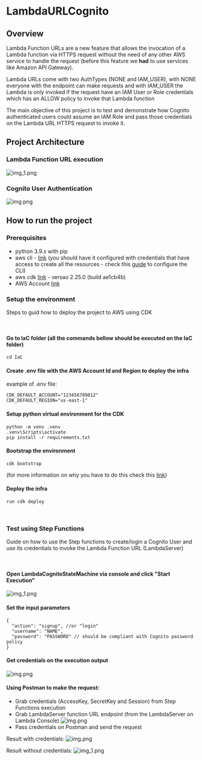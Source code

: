 # LambdaURLCognito

## Overview
Lambda Function URLs are a new feature that allows the invocation of a Lambda function
via HTTPS request without the need of any other AWS service to handle the request (before this feature we **had** to use services like Amazon API Gateway).

Lambda URLs come with two AuthTypes (NONE and IAM_USER), with NONE everyone with the endpoint can make requests and 
with IAM_USER the Lambda is only invoked if the request have an IAM User or Role 
credentials which has an ALLOW policy to invoke
that Lambda function


The main objective of this project is to test and demonstrate how Cognito authenticated 
users could assume an IAM Role and pass those credentials on the Lambda URL HTTPS request to invoke it.

## Project Architecture

### Lambda Function URL execution
![img_1.png](docs_assets/lambda_url_diagram.png)


### Cognito User Authentication
![img.png](docs_assets/cognito_user_management_diagram.png)


## How to run the project

### Prerequisites
- python 3.9.x with pip
- aws cli - [link](https://aws.amazon.com/cli/) (you should have it configured with credentials that have access to create all the resources - check this [guide](https://docs.aws.amazon.com/cli/latest/userguide/cli-chap-configure.html) to configure the CLI)
- aws cdk [link](https://docs.aws.amazon.com/cdk/v2/guide/home.html) - versao 2.25.0 (build ae1cb4b)
- AWS Account [link](https://aws.amazon.com/)



### Setup the environment
Steps to guid how to deploy the project to AWS using CDK

<br>


#### Go to IaC folder (all the commands bellow should be executed on the IaC folder)
```shell
cd IaC
```

#### Create .env file with the AWS Account Id and Region to deploy the infra
example of .env file:
```dotenv
CDK_DEFAULT_ACCOUNT="123456789012"
CDK_DEFAULT_REGION="us-east-1"
```

#### Setup python virtual environment for the CDK
```shell
python -m venv .venv
.venv\Scripts\activate
pip install -r requirements.txt
```

#### Bootstrap the environment 
```shell
cdk bootstrap
```
(for more information on why you have to do this check this [link](https://docs.aws.amazon.com/cdk/v2/guide/bootstrapping.html))


#### Deploy the infra
```shell
run cdk deploy
```

<br>

### Test using Step Functions
Guide on how to use the Step functions to create/login a Cognito User and use
its credentials to invoke the Lambda Function URL (LambdaServer)

<br>

#### Open LambdaCognitoStateMachine via console and click "Start Execution"
![img_1.png](docs_assets/step_functions_state_machine.png)

#### Set the input parameters
```json5
{
  "action": "signup", //or "login"
  "username": "NAME",
  "password": "PASSWORD" // should be compliant with Cognito password policy
}
```

#### Get credentials on the execution output
![img.png](docs_assets/step_functions_output.png)


#### Using Postman to make the request:
- Grab credentials (AccessKey, SecretKey and Session) from Step Functions execution
- Grab LambdaServer function URL endpoint (from the LambdaServer on Lambda Console)
![img.png](docs_assets/lambda_function_url.png)
- Pass credentials on Postman and send the request

Result with credentials:
![img.png](docs_assets/postman_success.png)

Result without credentials:
![img_1.png](docs_assets/postman_fail.png)
